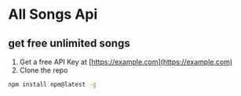 # All Songs Api

## get free unlimited songs

1. Get a free API Key at [https://example.com](https://example.com)
2. Clone the repo

  ```sh
  npm install npm@latest -g
  ```
